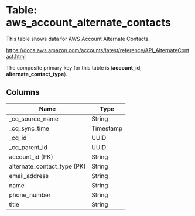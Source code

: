 # Table: aws_account_alternate_contacts

This table shows data for AWS Account Alternate Contacts.

https://docs.aws.amazon.com/accounts/latest/reference/API_AlternateContact.html

The composite primary key for this table is (**account_id**, **alternate_contact_type**).

## Columns

| Name          | Type          |
| ------------- | ------------- |
|_cq_source_name|String|
|_cq_sync_time|Timestamp|
|_cq_id|UUID|
|_cq_parent_id|UUID|
|account_id (PK)|String|
|alternate_contact_type (PK)|String|
|email_address|String|
|name|String|
|phone_number|String|
|title|String|